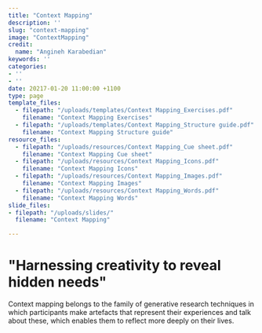 ```yaml
---
title: "Context Mapping"
description: ''
slug: "context-mapping"
image: "ContextMapping"
credit:
  name: "Angineh Karabedian"
keywords: ''
categories:
- ''
- ''
date: 20217-01-20 11:00:00 +1100
type: page
template_files:
  - filepath: "/uploads/templates/Context Mapping_Exercises.pdf"
    filename: "Context Mapping Exercises"
  - filepath: "/uploads/templates/Context Mapping_Structure guide.pdf"
    filename: "Context Mapping Structure guide"
resource_files:
  - filepath: "/uploads/resources/Context Mapping_Cue sheet.pdf"
    filename: "Context Mapping Cue sheet"
  - filepath: "/uploads/resources/Context Mapping_Icons.pdf"
    filename: "Context Mapping Icons"
  - filepath: "/uploads/resources/Context Mapping_Images.pdf"
    filename: "Context Mapping Images"
  - filepath: "/uploads/resources/Context Mapping_Words.pdf"
    filename: "Context Mapping Words"
slide_files:
- filepath: "/uploads/slides/"
  filename: "Context Mapping"

---
```

# "Harnessing creativity to reveal hidden needs"

Context mapping belongs to the family of generative research techniques in which participants make artefacts that represent their experiences and talk about these, which enables them to reflect more deeply on their lives.
